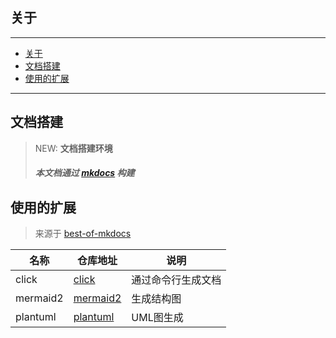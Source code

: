 ## 关于

---
- [关于](#关于)
- [文档搭建](#文档搭建)
- [使用的扩展](#使用的扩展)

---
## 文档搭建


> NEW: **文档搭建环境**
>
> ##### 本文档通过 [mkdocs](https://www.mkdocs.org) 构建
>


## 使用的扩展

> 来源于 [best-of-mkdocs](https://github.com/mkdocs/best-of-mkdocs)

| 名称     | 仓库地址                                                               | 说明               |
| -------- | ---------------------------------------------------------------------- | ------------------ |
| click    | [click](https://github.com/DataDog/mkdocs-click)                       | 通过命令行生成文档 |
| mermaid2 | [mermaid2](https://github.com/fralau/mkdocs-mermaid2-plugin)           | 生成结构图         |
| plantuml | [plantuml](https://github.com/quantorconsulting/mkdocs_build_plantuml) | UML图生成          |








